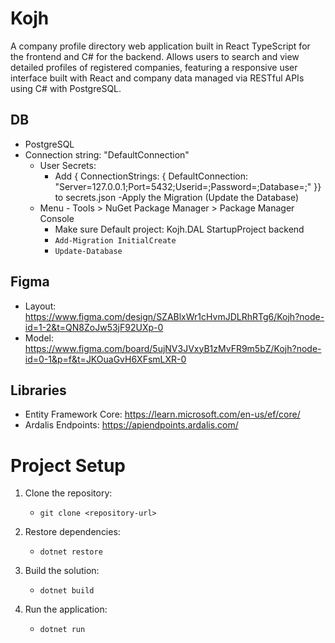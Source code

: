 # Kojh
A company profile directory web application built in React TypeScript for the frontend and C# for the backend.
Allows users to search and view detailed profiles of registered companies, featuring a responsive user interface built with React and company data managed via RESTful APIs using C# with PostgreSQL.

## DB

- PostgreSQL 
- Connection string: "DefaultConnection"
  - User Secrets:
    - Add { ConnectionStrings: { DefaultConnection: "Server=127.0.0.1;Port=5432;Userid=<YOUR USERID>;Password=<YOUR PSW>;Database=<YOUR DB>;" }} to secrets.json
-Apply the Migration (Update the Database)
  - Menu - Tools > NuGet Package Manager > Package Manager Console
    - Make sure Default project:  Kojh.DAL StartupProject backend
    - `Add-Migration InitialCreate`
    - `Update-Database `

## Figma

- Layout: https://www.figma.com/design/SZABlxWr1cHvmJDLRhRTg6/Kojh?node-id=1-2&t=QN8ZoJw53jF92UXp-0
- Model: https://www.figma.com/board/5ujNV3JVxyB1zMvFR9m5bZ/Kojh?node-id=0-1&p=f&t=JKOuaGvH6XFsmLXR-0

## Libraries

- Entity Framework Core: https://learn.microsoft.com/en-us/ef/core/
- Ardalis Endpoints: https://apiendpoints.ardalis.com/

# Project Setup

1. Clone the repository:
   
   - `git clone <repository-url>`

2. Restore dependencies:

    - `dotnet restore`

3. Build the solution:

    - `dotnet build`

4. Run the application:

    - `dotnet run`


